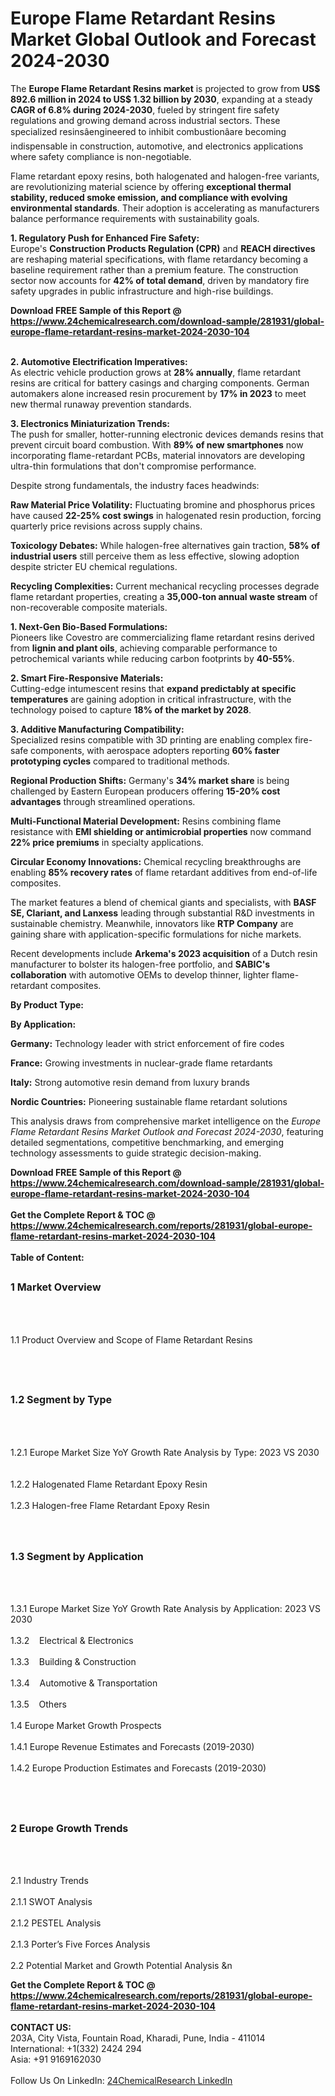 <h1>Europe Flame Retardant Resins Market Global Outlook and Forecast 2024-2030</h1><p>The <strong>Europe Flame Retardant Resins market</strong> is projected to grow from <strong>US$ 892.6 million in 2024 to US$ 1.32 billion by 2030</strong>, expanding at a steady <strong>CAGR of 6.8% during 2024-2030</strong>, fueled by stringent fire safety regulations and growing demand across industrial sectors. These specialized resinsâengineered to inhibit combustionâare becoming indispensable in construction, automotive, and electronics applications where safety compliance is non-negotiable.</p><p>Flame retardant epoxy resins, both halogenated and halogen-free variants, are revolutionizing material science by offering <strong>exceptional thermal stability, reduced smoke emission, and compliance with evolving environmental standards</strong>. Their adoption is accelerating as manufacturers balance performance requirements with sustainability goals.</p><p><strong>1. Regulatory Push for Enhanced Fire Safety:</strong><br>
Europe's <strong>Construction Products Regulation (CPR)</strong> and <strong>REACH directives</strong> are reshaping material specifications, with flame retardancy becoming a baseline requirement rather than a premium feature. The construction sector now accounts for <strong>42% of total demand</strong>, driven by mandatory fire safety upgrades in public infrastructure and high-rise buildings.</p><div><b>Download FREE Sample of this Report @ 
            <a href="https://www.24chemicalresearch.com/download-sample/281931/global-europe-flame-retardant-resins-market-2024-2030-104">
            https://www.24chemicalresearch.com/download-sample/281931/global-europe-flame-retardant-resins-market-2024-2030-104</a></b></div><br><p><strong>2. Automotive Electrification Imperatives:</strong><br>
As electric vehicle production grows at <strong>28% annually</strong>, flame retardant resins are critical for battery casings and charging components. German automakers alone increased resin procurement by <strong>17% in 2023</strong> to meet new thermal runaway prevention standards.</p><p><strong>3. Electronics Miniaturization Trends:</strong><br>
The push for smaller, hotter-running electronic devices demands resins that prevent circuit board combustion. With <strong>89% of new smartphones</strong> now incorporating flame-retardant PCBs, material innovators are developing ultra-thin formulations that don't compromise performance.</p><p>Despite strong fundamentals, the industry faces headwinds:</p><p><strong>Raw Material Price Volatility:</strong> Fluctuating bromine and phosphorus prices have caused <strong>22-25% cost swings</strong> in halogenated resin production, forcing quarterly price revisions across supply chains.</p><p><strong>Toxicology Debates:</strong> While halogen-free alternatives gain traction, <strong>58% of industrial users</strong> still perceive them as less effective, slowing adoption despite stricter EU chemical regulations.</p><p><strong>Recycling Complexities:</strong> Current mechanical recycling processes degrade flame retardant properties, creating a <strong>35,000-ton annual waste stream</strong> of non-recoverable composite materials.</p><p><strong>1. Next-Gen Bio-Based Formulations:</strong><br>
Pioneers like Covestro are commercializing flame retardant resins derived from <strong>lignin and plant oils</strong>, achieving comparable performance to petrochemical variants while reducing carbon footprints by <strong>40-55%</strong>.</p><p><strong>2. Smart Fire-Responsive Materials:</strong><br>
Cutting-edge intumescent resins that <strong>expand predictably at specific temperatures</strong> are gaining adoption in critical infrastructure, with the technology poised to capture <strong>18% of the market by 2028</strong>.</p><p><strong>3. Additive Manufacturing Compatibility:</strong><br>
Specialized resins compatible with 3D printing are enabling complex fire-safe components, with aerospace adopters reporting <strong>60% faster prototyping cycles</strong> compared to traditional methods.</p><p><strong>Regional Production Shifts:</strong> Germany's <strong>34% market share</strong> is being challenged by Eastern European producers offering <strong>15-20% cost advantages</strong> through streamlined operations.</p><p><strong>Multi-Functional Material Development:</strong> Resins combining flame resistance with <strong>EMI shielding or antimicrobial properties</strong> now command <strong>22% price premiums</strong> in specialty applications.</p><p><strong>Circular Economy Innovations:</strong> Chemical recycling breakthroughs are enabling <strong>85% recovery rates</strong> of flame retardant additives from end-of-life composites.</p><p>The market features a blend of chemical giants and specialists, with <strong>BASF SE, Clariant, and Lanxess</strong> leading through substantial R&amp;D investments in sustainable chemistry. Meanwhile, innovators like <strong>RTP Company</strong> are gaining share with application-specific formulations for niche markets.</p><p>Recent developments include <strong>Arkema's 2023 acquisition</strong> of a Dutch resin manufacturer to bolster its halogen-free portfolio, and <strong>SABIC's collaboration</strong> with automotive OEMs to develop thinner, lighter flame-retardant composites.</p><p><strong>By Product Type:</strong></p><p><strong>By Application:</strong></p><p><strong>Germany:</strong> Technology leader with strict enforcement of fire codes</p><p><strong>France:</strong> Growing investments in nuclear-grade flame retardants</p><p><strong>Italy:</strong> Strong automotive resin demand from luxury brands</p><p><strong>Nordic Countries:</strong> Pioneering sustainable flame retardant solutions</p><p>This analysis draws from comprehensive market intelligence on the <em>Europe Flame Retardant Resins Market Outlook and Forecast 2024-2030</em>, featuring detailed segmentations, competitive benchmarking, and emerging technology assessments to guide strategic decision-making.</p><div><b>Download FREE Sample of this Report @ 
            <a href="https://www.24chemicalresearch.com/download-sample/281931/global-europe-flame-retardant-resins-market-2024-2030-104">
            https://www.24chemicalresearch.com/download-sample/281931/global-europe-flame-retardant-resins-market-2024-2030-104</a></b></div><br><div><b>Get the Complete Report & TOC @ 
            <a href="https://www.24chemicalresearch.com/reports/281931/global-europe-flame-retardant-resins-market-2024-2030-104">
            https://www.24chemicalresearch.com/reports/281931/global-europe-flame-retardant-resins-market-2024-2030-104</a></b></div><br>
            <b>Table of Content:</b><p><h2><span style="font-size:16px"><strong>1 Market Overview&nbsp;&nbsp; &nbsp;</strong></span></h2><br />
<br />
<p>1.1 Product Overview and Scope of Flame Retardant Resins&nbsp;</p><br />
<br />
<h2><strong><span style="font-size:16px">1.2 Segment by Type&nbsp;&nbsp; &nbsp;</span></strong></h2><br />
<br />
<p>1.2.1 Europe Market Size YoY Growth Rate Analysis by Type: 2023 VS 2030&nbsp;&nbsp; &nbsp;<br /><br />
1.2.2 Halogenated Flame Retardant Epoxy Resin&nbsp;&nbsp; &nbsp;<br /><br />
1.2.3 Halogen-free Flame Retardant Epoxy Resin<br /><br />
<br />
<h2><span style="font-size:16px"><strong>1.3 Segment by Application&nbsp;&nbsp;</strong></span></h2><br />
<br />
<p>1.3.1 Europe Market Size YoY Growth Rate Analysis by Application: 2023 VS 2030&nbsp;&nbsp; &nbsp;<br /><br />
1.3.2&nbsp;&nbsp; &nbsp;Electrical & Electronics<br /><br />
1.3.3&nbsp;&nbsp; &nbsp;Building & Construction<br /><br />
1.3.4&nbsp;&nbsp; &nbsp;Automotive & Transportation<br /><br />
1.3.5&nbsp;&nbsp; &nbsp;Others<br /><br />
1.4 Europe Market Growth Prospects&nbsp;&nbsp; &nbsp;<br /><br />
1.4.1 Europe Revenue Estimates and Forecasts (2019-2030)&nbsp;&nbsp; &nbsp;<br /><br />
1.4.2 Europe Production Estimates and Forecasts (2019-2030)&nbsp;&nbsp;</p><br />
<br />
<h2><span style="font-size:16px"><strong>2 Europe Growth Trends&nbsp;&nbsp; &nbsp;</strong></span></h2><br />
<br />
<p>2.1 Industry Trends&nbsp;&nbsp; &nbsp;<br /><br />
2.1.1 SWOT Analysis&nbsp;&nbsp; &nbsp;<br /><br />
2.1.2 PESTEL Analysis&nbsp;&nbsp; &nbsp;<br /><br />
2.1.3 Porter&rsquo;s Five Forces Analysis&nbsp;&nbsp; &nbsp;<br /><br />
2.2 Potential Market and Growth Potential Analysis&nbsp;&n</p><div><b>Get the Complete Report & TOC @ 
            <a href="https://www.24chemicalresearch.com/reports/281931/global-europe-flame-retardant-resins-market-2024-2030-104">
            https://www.24chemicalresearch.com/reports/281931/global-europe-flame-retardant-resins-market-2024-2030-104</a></b></div><br><b>CONTACT US:</b><br>
            203A, City Vista, Fountain Road, Kharadi, Pune, India - 411014<br>
            International: +1(332) 2424 294<br>
            Asia: +91 9169162030 <br><br>
            Follow Us On LinkedIn: <a href="https://www.linkedin.com/company/24chemicalresearch/">24ChemicalResearch LinkedIn</a>